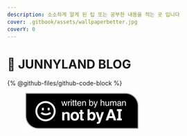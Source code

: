 ```yaml
---
description: 소소하게 알게 된 팁 또는 공부한 내용을 적는 곳 입니다
cover: .gitbook/assets/wallpaperbetter.jpg
coverY: 0
---
```


# 👻 JUNNYLAND BLOG

{% @github-files/github-code-block %}

<figure><img src=".gitbook/assets/Written-By-Human-Not-By-AI-Badge-black.svg" alt=""><figcaption></figcaption></figure>
